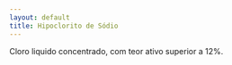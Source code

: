 ```yaml
---
layout: default
title: Hipoclorito de Sódio
---
```


Cloro liquido concentrado, com teor ativo superior a 12%.